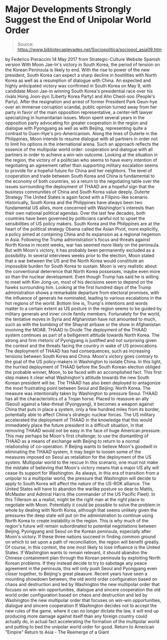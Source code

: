# Major Developments Strongly Suggest the End of Unipolar World Order

> Source: https://www.bibliotecapleyades.net/Sociopolitica/sociopol_asia09.htm

by Federico Pieraccini 14 May 2017
from Strategic-Culture Website
Spanish version
With Moon Jae-In's victory in South Korea,
the period of tension on the Korean Peninsula
is likely to end.
With the rise to power of the new president,
South Korea can expect a sharp decline
in hostilities with North Korea
as well as a resumption
of dialogue with China.
An expected and highly anticipated victory was confirmed in South Korea on May 9, with candidate Moon Jae-in winning South Korea's presidential race over his rivals Hong Joon-pyo (Liberty Korea Party) and Ahn Cheol-soo (People's Party).
After the resignation and arrest of former President Park Geun-hye over an immense corruption scandal, public opinion turned away from her party in favor of the main opposition representative, a center-left lawyer specializing in humanitarian issues.
Moon spent several years in the opposition party advocating for greater cooperation in the region and dialogue with Pyongyang as well as with Beijing, representing quite a contrast to Guen-Hye's pro-Americanism.
Along the lines of Duterte in the Philippines, Moon intends to resume dialogue with all partners in order not to limit his options in the international arena.
Such an approach reflects the essence of the multipolar world order:
cooperation and dialogue with all partners in order to achieve a win-win outcome.
Looking at the situation in the region, the victory of a politician who seems to have every intention of negotiating an agreement rather than supporting military escalation seems to provide for a hopeful future for China and her neighbors.
The level of cooperation and trade between South Korea and China is fundamental to the economy of both countries, so a return to the negotiating table over the issues surrounding the deployment of THAAD are a hopeful sign that the business communities of China and South Korea value deeply.
Duterte Strategy
The United States is again faced with a Filipino-like scenario.
Historically, South Korea and the Philippines have always been two fundamental US allies, more concerned with Washington's interests than their own national political agendas.
Over the last few decades, both countries have been governed by politicians careful not to upset the sensibilities of US policy makers.
South Korea and the Philippines are at the heart of the political strategy Obama called the Asian Pivot, more explicitly, a policy aimed at containing China and its expansion as a regional hegemon in Asia.
Following the Trump administration's focus and threats against North Korea in recent weeks, war has seemed more likely on the peninsula.
But with Moon's victory, it has probably been permanently excluded as a possibility. In several interviews weeks prior to the election, Moon stated that a war between the US and the North Korea would constitute an impossible burden for South Korea to sustain.
Moon is very realistic about the conventional deterrence that North Korea possesses, maybe even more so than the nuclear development.
Even though Trump has said he is willing to meet with Kim Jong-un, most of his decisions seem to depend on the hawks surrounding him. Looking at the first hundred days of the Trump administration shows a remarkable departure from electoral promises, with the influence of generals he nominated, leading to various escalations in the hot regions of the world.
Bottom line is, Trump's intentions and words matter to a certain extent as US posture in the region seems to be guided by military generals and inner circle family members.
Fortunately for the world, the tentative moves in Syria and Afghanistan have not amounted to much, such as with the bombing of the Shayrat airbase or the show in Afghanistan involving the MOAB.
THAAD to Divide
The deployment of the THAAD system continues as part of a belligerent attitude towards North Korea.
The strong and firm rhetoric of Pyongyang is justified and not surprising given the context and the threats facing the country in wake of US provocations.
The deployment of THAAD has had consequences, such as increasing tensions between South Korea and China. Moon's victory goes contrary to the goal of the US policy-makers in Washington to isolate China.
In this light, the hurried deployment of THAAD before the South Korean election obliged the probable winner, Moon, to be faced with an accomplished fact.
This first step makes it clear what Washington's attitude towards the new South Korean president will be.
The THAAD has also been deployed to antagonize the most frustrating point between Seoul and Beijing: North Korea. The measure was intentionally taken by Washington to pressure Seoul.
THAAD has all the characteristics of a Trojan horse.
Placed to reassure an ally (Seoul) against a fake-threat (Pyongyang), it becomes a weapon against China that puts in place a system, only a few hundred miles from its border, potentially able to affect China's strategic nuclear forces.
The US military accelerated the deployment of THAAD in the knowledge that this would immediately place the future president in a difficult situation, in that removing THAAD would not be easy in the face of huge American pressure.
This may perhaps be Moon's first challenge; to use the dismantling of THAAD as a means of exchange with Beijing to return to a normal relationship of co-operation.
If Beijing wants to believe Moon's goodwill in eliminating the THAAD system, it may begin to loosen some of the measures imposed on Seoul as retaliation for the deployment of the US system.
Multipolar world to the rescue
In this scenario, one must not make the mistake of believing that Moon's victory means that a major US ally will cease its support for Washington.
As always, in this era of transition from a unipolar to a multipolar world, the pressure that Washington will decide to apply to South Korea will affect the nature of the US-ROK alliance.
The United States will have to abandon the warlike posture so dear to Mattis, McMaster and Admiral Harris (the commander of the US Pacific Fleet).
In this Tillerson as a realist, might be the right man at the right place to negotiate with Moon.
Potentially it could be possible to solve the problem in whole by dealing with North Korea, although that seems unlikely given the pressures the deep state will put on the administration to continue using North Korea to create instability in the region.
This is why much of the region's future will remain subordinated to potential negotiations between Beijing, Pyongyang and Seoul on the Korean peninsula, especially after Moon's victory. If these three nations succeed in finding common ground on which to set upon a path of reconciliation, the region will benefit greatly.
Of course, in this context, the one most likely to lose influence is the United States.
If Washington wants to remain relevant, it should abandon the Chinese containment plan through the Korean peninsula by exploiting North Korean problems. If they instead decide to try to sabotage any peace agreement in the peninsula, this will only push Seoul and Pyongyang even closer together, to Beijing's great pleasure.
Recent years have seen a mounting showdown between,
the old world order configuration based on chaos and destruction and led by Washington the new multipolar order that focuses on win-win opportunities, dialogue and sincere cooperation
the old world order configuration based on chaos and destruction and led by Washington
the new multipolar order that focuses on win-win opportunities, dialogue and sincere cooperation
If Washington decides not to accept the new rules of the game, where it can no longer dictate the law, it will end up producing more damage against itself than any foreign country could actually do, in actual fact accelerating the formation of the multipolar world and putting to bed the unipolar world order for good.
Return to American "Empire"
Return to Asia - The Reemerge of a Giant
